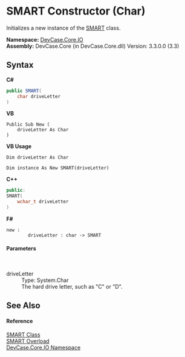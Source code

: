 # SMART Constructor (Char)
 

Initializes a new instance of the <a href="T_DevCase_Core_IO_SMART">SMART</a> class.

**Namespace:**&nbsp;<a href="N_DevCase_Core_IO">DevCase.Core.IO</a><br />**Assembly:**&nbsp;DevCase.Core (in DevCase.Core.dll) Version: 3.3.0.0 (3.3)

## Syntax

**C#**<br />
``` C#
public SMART(
	char driveLetter
)
```

**VB**<br />
``` VB
Public Sub New ( 
	driveLetter As Char
)
```

**VB Usage**<br />
``` VB Usage
Dim driveLetter As Char

Dim instance As New SMART(driveLetter)
```

**C++**<br />
``` C++
public:
SMART(
	wchar_t driveLetter
)
```

**F#**<br />
``` F#
new : 
        driveLetter : char -> SMART
```


#### Parameters
&nbsp;<dl><dt>driveLetter</dt><dd>Type: System.Char<br />The hard drive letter, such as "C" or "D".</dd></dl>

## See Also


#### Reference
<a href="T_DevCase_Core_IO_SMART">SMART Class</a><br /><a href="Overload_DevCase_Core_IO_SMART__ctor">SMART Overload</a><br /><a href="N_DevCase_Core_IO">DevCase.Core.IO Namespace</a><br />